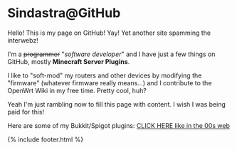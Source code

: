 # Sindastra@GitHub

Hello! This is my page on GitHub! Yay! Yet another site spamming the interwebz!

I'm a ~~programmer~~ "*software developer*" and I have just a few things on GitHub, mostly **Minecraft Server Plugins**.

I like to "soft-mod" my routers and other devices by modifying the "firmware" (whatever firmware really means...) and I contribute to the OpenWrt Wiki in my free time. Pretty cool, huh?

Yeah I'm just rambling now to fill this page with content. I wish I was being paid for this!

Here are some of my Bukkit/Spigot plugins: [CLICK HERE like in the 00s web](https://github.com/sindastra?tab=repositories&q=bukkit)

{% include footer.html %}
